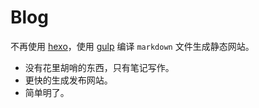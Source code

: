 # Blog

不再使用 [hexo](https://hexo.io/zh-cn/)，使用 [gulp](https://gulpjs.com/) 编译 `markdown` 文件生成静态网站。

* 没有花里胡哨的东西，只有笔记写作。
* 更快的生成发布网站。
* 简单明了。
